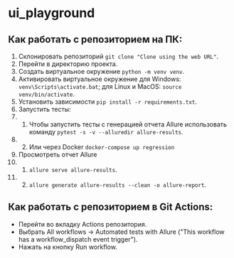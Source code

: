 # ui_playground

## Как работать с репозиторием на ПК:

1. Склонировать репозиторий `git clone "Clone using the web URL"`.
2. Перейти в директорию проекта.
3. Создать виртуальное окружение `python -m venv venv`.
4. Активировать виртуальное окружение для Windows: `venv\Scripts\activate.bat`; для Linux и MacOS: `source venv/bin/activate`.
5. Установить зависимости `pip install -r requirements.txt`.
6. Запустить тесты:
6. 1. Чтобы запустить тесты  с генерацией отчета Allure использовать команду `pytest -s -v --alluredir allure-results`.
7. 2. Или через Docker `docker-compose up regression`
7. Просмотреть отчет Allure
7. 1. `allure serve allure-results`.
7. 2. `allure generate allure-results --clean -o allure-report`.

## Как работать с репозиторием в Git Actions:

- Перейти во вкладку Actions репозитория. 
- Выбрать All workflows -> Automated tests with Allure ("This workflow has a workflow_dispatch event trigger"). 
- Нажать на кнопку Run workflow.
